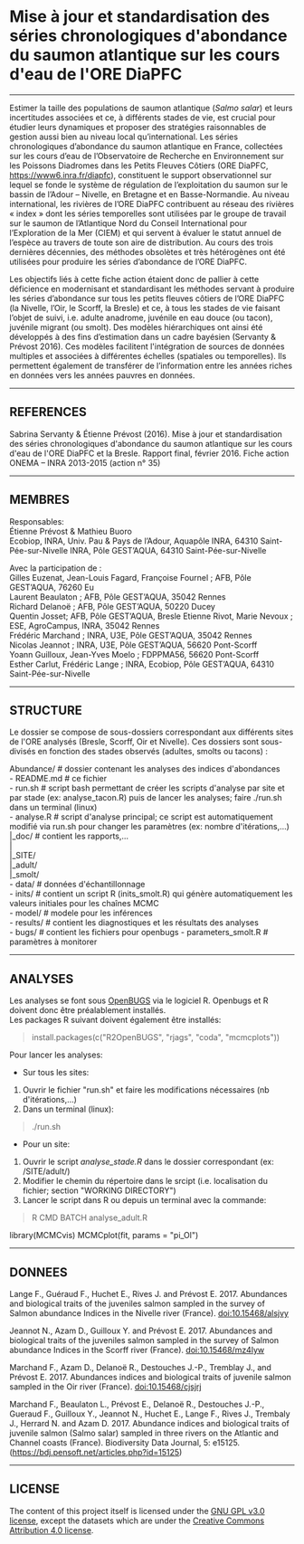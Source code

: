 # Mise à jour et standardisation des séries chronologiques d'abondance du saumon atlantique sur les cours d'eau de l'ORE DiaPFC

___

Estimer la taille des populations de saumon atlantique (*Salmo salar*) et leurs incertitudes associées
et ce, à différents stades de vie, est crucial pour étudier leurs dynamiques et proposer des stratégies
raisonnables de gestion aussi bien au niveau local qu’international. Les séries chronologiques
d’abondance du saumon atlantique en France, collectées sur les cours d’eau de l’Observatoire de
Recherche en Environnement sur les Poissons Diadromes dans les Petits Fleuves Côtiers (ORE DiaPFC, https://www6.inra.fr/diapfc),
constituent le support observationnel sur lequel se fonde le système de régulation de l’exploitation du
saumon sur le bassin de l’Adour – Nivelle, en Bretagne et en Basse-Normandie. Au niveau international,
les rivières de l’ORE DiaPFC contribuent au réseau des rivières « index » dont les séries temporelles
sont utilisées par le groupe de travail sur le saumon de l’Atlantique Nord du Conseil International pour
l’Exploration de la Mer (CIEM) et qui servent à évaluer le statut annuel de l’espèce au travers de toute
son aire de distribution. Au cours des trois dernières décennies, des méthodes obsolètes et très
hétérogènes ont été utilisées pour produire les séries d’abondance de l’ORE DiaPFC.

Les objectifs liés à cette fiche action étaient donc de pallier à cette déficience en modernisant et
standardisant les méthodes servant à produire les séries d’abondance sur tous les petits fleuves côtiers
de l’ORE DiaPFC (la Nivelle, l’Oir, le Scorff, la Bresle) et ce, à tous les stades de vie faisant l’objet de
suivi, i.e. adulte anadrome, juvénile en eau douce (ou tacon), juvénile migrant (ou smolt). Des modèles
hiérarchiques ont ainsi été développés à des fins d’estimation dans un cadre bayésien (Servanty & Prévost 2016). Ces modèles
facilitent l'intégration de sources de données multiples et associées à différentes échelles (spatiales ou
temporelles). Ils permettent également de transférer de l’information entre les années riches en
données vers les années pauvres en données.

___
## REFERENCES

Sabrina Servanty & Étienne Prévost (2016). Mise à jour et standardisation des séries chronologiques d'abondance du saumon atlantique sur les cours d'eau de l'ORE DiaPFC et la Bresle. Rapport final, février 2016. Fiche action ONEMA – INRA 2013-2015 (action n° 35)

___

## MEMBRES

Responsables:  
Étienne Prévost & Mathieu Buoro  
Ecobiop, INRA, Univ. Pau & Pays de l’Adour, Aquapôle INRA, 64310 Saint-Pée-sur-Nivelle
INRA, Pôle GEST’AQUA, 64310 Saint-Pée-sur-Nivelle

Avec la participation de :  
Gilles Euzenat, Jean-Louis Fagard, Françoise Fournel ; AFB, Pôle GEST’AQUA, 76260 Eu  
Laurent Beaulaton ; AFB, Pôle GEST’AQUA, 35042 Rennes  
Richard Delanoë ; AFB, Pôle GEST’AQUA, 50220 Ducey  
Quentin Josset; AFB, Pôle GEST’AQUA, Bresle
Etienne Rivot, Marie Nevoux ; ESE, AgroCampus, INRA, 35042 Rennes  
Frédéric Marchand ; INRA, U3E, Pôle GEST’AQUA, 35042 Rennes  
Nicolas Jeannot ; INRA, U3E, Pôle GEST’AQUA, 56620 Pont-Scorff  
Yoann Guilloux, Jean-Yves Moelo ; FDPPMA56, 56620 Pont-Scorff  
Esther Carlut, Frédéric Lange ; INRA, Ecobiop, Pôle GEST’AQUA, 64310 Saint-Pée-sur-Nivelle 

___
## STRUCTURE

Le dossier se compose de sous-dossiers correspondant aux différents sites de l'ORE analysés (Bresle, Scorff, Oir et Nivelle). Ces dossiers sont sous-divisés en fonction des stades observés (adultes, smolts ou tacons) :  

Abundance/ # dossier contenant les analyses des indices d'abondances  
	- README.md # ce fichier  
	- run.sh # script bash permettant de créer les scripts d'analyse par site et par stade (ex: analyse_tacon.R) puis de lancer les analyses; faire ./run.sh dans un terminal (linux)  
	- analyse.R # script d'analyse principal; ce script est automatiquement modifié via run.sh pour changer les paramètres (ex: nombre d'itérations,...)  
  |_doc/ # contient les rapports,...  
  |  
 	|_SITE/  
   			|_adult/  
			  |_smolt/  
          			- data/ # données d'échantillonnage  
          			- inits/ # contient un script R (inits_smolt.R) qui génère automatiquement les valeurs initiales pour les chaînes MCMC  
          			- model/ # modele pour les inférences  
          			- results/ # contient les diagnostiques et les résultats des analyses  
          			- bugs/ # contient les fichiers pour openbugs 
          			- parameters_smolt.R # paramètres à monitorer  


___
## ANALYSES

Les analyses se font sous [OpenBUGS](http://www.openbugs.net/w/Downloads) via le logiciel R. Openbugs et R doivent donc être préalablement  installés.  
Les packages R suivant doivent également être installés:  
> install.packages(c("R2OpenBUGS", "rjags", "coda", "mcmcplots"))

Pour lancer les analyses:

- Sur tous les sites:
1. Ouvrir le fichier "run.sh" et faire les modifications nécessaires (nb d'itérations,...)
2. Dans un terminal (linux): 
> ./run.sh 

- Pour un site:
1. Ouvrir le script *analyse_stade.R* dans le dossier correspondant (ex: /SITE/adult/)
2. Modifier le chemin du répertoire dans le srcipt (i.e. localisation du fichier; section "WORKING DIRECTORY")
3. Lancer le script dans R ou depuis un terminal avec la commande:
> R CMD BATCH analyse_adult.R


library(MCMCvis)
MCMCplot(fit, params = "pi_Ol")

___
## DONNEES

Lange F., Guéraud F., Huchet E., Rives J. and Prévost E. 2017. Abundances and biological traits of the juveniles salmon sampled in the survey of Salmon abundance Indices in the Nivelle river (France). [doi:10.15468/alsjvy](http://www.gbif.org/dataset/e96db990-bd86-4a79-89a2-446844a27811)

Jeannot N., Azam D., Guilloux Y. and Prévost E. 2017. Abundances and biological traits of the juveniles salmon sampled in the survey of Salmon abundance Indices in the Scorff river (France). [doi:10.15468/mz4lyw](http://www.gbif.org/dataset/89064e3a-aa3c-495d-b236-092e1dae7042)

Marchand F., Azam D., Delanoë R., Destouches J.-P., Tremblay J., and Prévost E. 2017. Abundances indices and biological traits of juvenile salmon sampled in the Oir river (France). [doi:10.15468/cjsjrj](http://www.gbif.org/dataset/5ea28eaa-7e0c-417c-b525-9c737d18823f)

Marchand F., Beaulaton L., Prévost E., Delanoë R., Destouches J.-P., Gueraud F., Guilloux Y., Jeannot N., Huchet E., Lange F., Rives J., Trembaly J., Herrard N. and Azam D. 2017. Abundance indices and biological traits of juvenile salmon (Salmo salar) sampled in three rivers on the Atlantic and Channel coasts (France). Biodiversity Data Journal, 5: e15125. (https://bdj.pensoft.net/articles.php?id=15125)



___
## LICENSE
The content of this project itself is licensed under the [GNU GPL v3.0 license](https://www.gnu.org/licenses/gpl-3.0.en.html), except the datasets which are under the [Creative Commons Attribution 4.0 license](https://creativecommons.org/licenses/by/4.0/).
